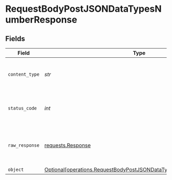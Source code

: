 # RequestBodyPostJSONDataTypesNumberResponse


## Fields

| Field                                                                                                                                            | Type                                                                                                                                             | Required                                                                                                                                         | Description                                                                                                                                      |
| ------------------------------------------------------------------------------------------------------------------------------------------------ | ------------------------------------------------------------------------------------------------------------------------------------------------ | ------------------------------------------------------------------------------------------------------------------------------------------------ | ------------------------------------------------------------------------------------------------------------------------------------------------ |
| `content_type`                                                                                                                                   | *str*                                                                                                                                            | :heavy_check_mark:                                                                                                                               | HTTP response content type for this operation                                                                                                    |
| `status_code`                                                                                                                                    | *int*                                                                                                                                            | :heavy_check_mark:                                                                                                                               | HTTP response status code for this operation                                                                                                     |
| `raw_response`                                                                                                                                   | [requests.Response](https://requests.readthedocs.io/en/latest/api/#requests.Response)                                                            | :heavy_minus_sign:                                                                                                                               | Raw HTTP response; suitable for custom response parsing                                                                                          |
| `object`                                                                                                                                         | [Optional[operations.RequestBodyPostJSONDataTypesNumberResponseBody]](../../models/operations/requestbodypostjsondatatypesnumberresponsebody.md) | :heavy_minus_sign:                                                                                                                               | OK                                                                                                                                               |
